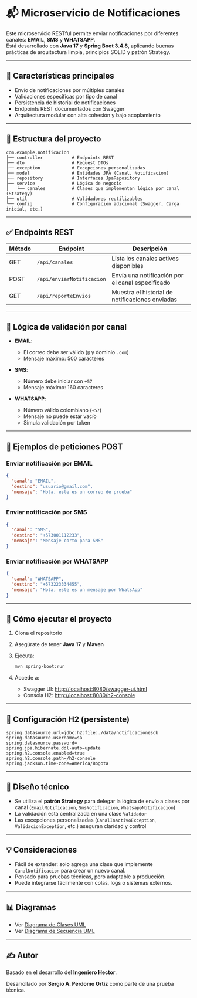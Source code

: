 # 📬 Microservicio de Notificaciones

Este microservicio RESTful permite enviar notificaciones por diferentes canales: **EMAIL**, **SMS** y **WHATSAPP**.  
Está desarrollado con **Java 17** y **Spring Boot 3.4.8**, aplicando buenas prácticas de arquitectura limpia, principios SOLID y patrón Strategy.

---

## 🚀 Características principales

- Envío de notificaciones por múltiples canales
- Validaciones específicas por tipo de canal
- Persistencia de historial de notificaciones
- Endpoints REST documentados con Swagger
- Arquitectura modular con alta cohesión y bajo acoplamiento

---

## 📂 Estructura del proyecto

```
com.example.notificacion
├── controller           # Endpoints REST
├── dto                  # Request DTOs
├── exception            # Excepciones personalizadas
├── model                # Entidades JPA (Canal, Notificacion)
├── repository           # Interfaces JpaRepository
├── service              # Lógica de negocio
│   └── canales          # Clases que implementan lógica por canal (Strategy)
├── util                 # Validadores reutilizables
└── config               # Configuración adicional (Swagger, Carga inicial, etc.)
```

---

## ✅ Endpoints REST

| Método | Endpoint                   | Descripción                                        |
|--------|----------------------------|----------------------------------------------------|
| GET    | `/api/canales`             | Lista los canales activos disponibles              |
| POST   | `/api/enviarNotificacion`  | Envía una notificación por el canal especificado   |
| GET    | `/api/reporteEnvios`       | Muestra el historial de notificaciones enviadas    |

---

## 🧠 Lógica de validación por canal

- **EMAIL**:  
  - El correo debe ser válido (`@` y dominio `.com`)
  - Mensaje máximo: 500 caracteres

- **SMS**:  
  - Número debe iniciar con `+57`
  - Mensaje máximo: 160 caracteres

- **WHATSAPP**:  
  - Número válido colombiano (`+57`)
  - Mensaje no puede estar vacío
  - Simula validación por token

---

## 🧪 Ejemplos de peticiones POST

### Enviar notificación por EMAIL

```json
{
  "canal": "EMAIL",
  "destino": "usuario@gmail.com",
  "mensaje": "Hola, este es un correo de prueba"
}
```

### Enviar notificación por SMS

```json
{
  "canal": "SMS",
  "destino": "+573001112233",
  "mensaje": "Mensaje corto para SMS"
}
```

### Enviar notificación por WHATSAPP

```json
{
  "canal": "WHATSAPP",
  "destino": "+573223334455",
  "mensaje": "Hola, este es un mensaje por WhatsApp"
}
```

---

## 🧪 Cómo ejecutar el proyecto

1. Clona el repositorio
2. Asegúrate de tener **Java 17** y **Maven**
3. Ejecuta:

   ```bash
   mvn spring-boot:run
   ```

4. Accede a:
   - Swagger UI: [http://localhost:8080/swagger-ui.html](http://localhost:8080/swagger-ui.html)
   - Consola H2: [http://localhost:8080/h2-console](http://localhost:8080/h2-console)

---

## 🧾 Configuración H2 (persistente)

```properties
spring.datasource.url=jdbc:h2:file:./data/notificacionesdb
spring.datasource.username=sa
spring.datasource.password=
spring.jpa.hibernate.ddl-auto=update
spring.h2.console.enabled=true
spring.h2.console.path=/h2-console
spring.jackson.time-zone=America/Bogota
```

---

## 🧠 Diseño técnico

- Se utiliza el **patrón Strategy** para delegar la lógica de envío a clases por canal (`EmailNotificacion`, `SmsNotificacion`, `WhatsappNotificacion`)
- La validación está centralizada en una clase `Validador`
- Las excepciones personalizadas (`CanalInactivoException`, `ValidacionException`, etc.) aseguran claridad y control

---

## 💡 Consideraciones

- Fácil de extender: solo agrega una clase que implemente `CanalNotificacion` para crear un nuevo canal.
- Pensado para pruebas técnicas, pero adaptable a producción.
- Puede integrarse fácilmente con colas, logs o sistemas externos.

---

## 📊 Diagramas

- Ver [Diagrama de Clases UML](/docs/diagrams/diagrama-clases-notificacion.puml)
- Ver [Diagrama de Secuencia UML](/docs/diagrams/diagrama-secuencia-notificacion.puml)

---

## ✍️ Autor

Basado en el desarrollo del **Ingeniero Hector**.

Desarrollado por **Sergio A. Perdomo Ortiz** como parte de una prueba técnica.
